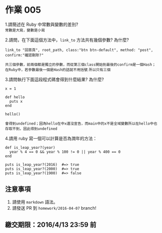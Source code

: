 # 作業 005

1.請簡述在 Ruby 中常數與變數的差別?  
`常數是大寫，變數是小寫`

2.請問，在下面這個方法中，`link_to` 方法共有幾個參數? 為什麼?

```
link_to "回首頁", root_path, class:"btn btn-default", method: "post", confirm:"確認刪除?"
```
`共三個參數，前兩個都是獨立的參數，而從第三個class開始到最後的confirm是一個Hash；在Ruby中，若參數最後一個是Hash的話就不用括號`
`所以只有三個`

3.請問執行下面這段程式碼會得到什麼結果? 為什麼?

```
x = 1

def hello
  puts x
end

hello()
```
`會得到undefined；因為hello在中x還沒宣告，而main中的x不是全域變數所以在hello中也存取不到，因此得到undefined`

4.請用 ruby 寫一個可以計算是否為潤年的方法：

```
def is_leap_year?(year)
  year % 4 == 0 && year % 100 != 0 || year % 400 == 0
end

puts is_leap_year?(2016)  #=> true
puts is_leap_year?(2000)  #=> true
puts is_leap_year?(1900)  #=> false
```

## 注意事項

1. 請使用 `markdown` 語法。
2. 請發送 PR 到 `homework/2016-04-07` branch!

## 繳交期限：2016/4/13 23:59 前
